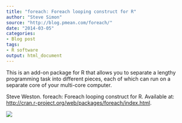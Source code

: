 ```yaml
---
title: "foreach: Foreach looping construct for R"
author: "Steve Simon"
source: "http://blog.pmean.com/foreach/"
date: "2014-03-05"
categories:
- Blog post
tags:
- R software
output: html_document
---
```


This is an add-on package for R that allows you to separate a lengthy
programming task into different pieces, each of which can run on a
separate core of your multi-core computer.

<!---More--->

Steve Weston. foreach: Foreach looping construct for R. Available at:
<http://cran.r-project.org/web/packages/foreach/index.html>.

![](http://www.pmean.com/images/images/14/foreach01.png)




